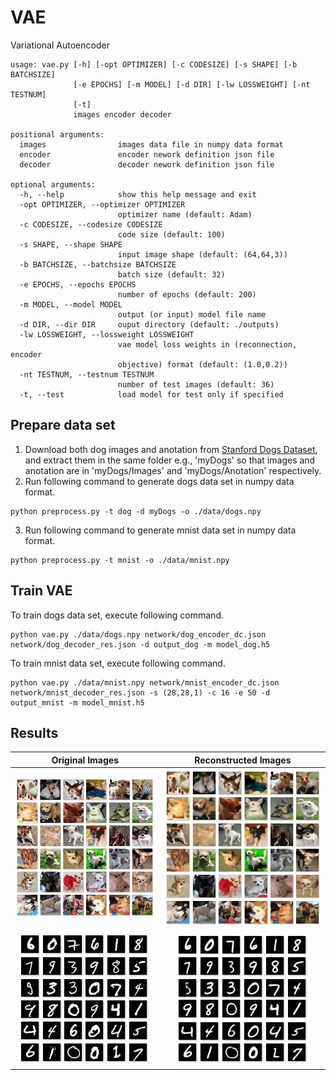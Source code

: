 # VAE
Variational Autoencoder

```
usage: vae.py [-h] [-opt OPTIMIZER] [-c CODESIZE] [-s SHAPE] [-b BATCHSIZE]
              [-e EPOCHS] [-m MODEL] [-d DIR] [-lw LOSSWEIGHT] [-nt TESTNUM]
              [-t]
              images encoder decoder

positional arguments:
  images                images data file in numpy data format
  encoder               encoder nework definition json file
  decoder               decoder nework definition json file

optional arguments:
  -h, --help            show this help message and exit
  -opt OPTIMIZER, --optimizer OPTIMIZER
                        optimizer name (default: Adam)
  -c CODESIZE, --codesize CODESIZE
                        code size (default: 100)
  -s SHAPE, --shape SHAPE
                        input image shape (default: (64,64,3))
  -b BATCHSIZE, --batchsize BATCHSIZE
                        batch size (default: 32)
  -e EPOCHS, --epochs EPOCHS
                        number of epochs (default: 200)
  -m MODEL, --model MODEL
                        output (or input) model file name
  -d DIR, --dir DIR     ouput directory (default: ./outputs)
  -lw LOSSWEIGHT, --lossweight LOSSWEIGHT
                        vae model loss weights in (reconnection, encoder
                        objective) format (default: (1.0,0.2))
  -nt TESTNUM, --testnum TESTNUM
                        number of test images (default: 36)
  -t, --test            load model for test only if specified
```

## Prepare data set
1. Download both dog images and anotation from [Stanford Dogs Dataset](http://vision.stanford.edu/aditya86/ImageNetDogs/), and extract them in the same folder e.g., 'myDogs' so that images and anotation are in 'myDogs/Images' and 'myDogs/Anotation' respectively.  
2. Run following command to generate dogs data set in numpy data format.  
```
python preprocess.py -t dog -d myDogs -o ./data/dogs.npy
```
3. Run following command to generate mnist data set in numpy data format. 
```
python preprocess.py -t mnist -o ./data/mnist.npy
```

## Train VAE
To train dogs data set, execute following command.  
```
python vae.py ./data/dogs.npy network/dog_encoder_dc.json network/dog_decoder_res.json -d output_dog -m model_dog.h5
```
To train mnist data set, execute following command.  
```
python vae.py ./data/mnist.npy network/mnist_encoder_dc.json network/mnist_decoder_res.json -s (28,28,1) -c 16 -e 50 -d output_mnist -m model_mnist.h5
```

## Results
| Original Images | Reconstructed Images |
|:-------:|:-------:|
|![](https://github.com/yhyu/VAE/blob/master/images/real_dog.jpg)|![](https://github.com/yhyu/VAE/blob/master/images/fake_dog.jpg)|
|![](https://github.com/yhyu/VAE/blob/master/images/real_digits.jpg)|![](https://github.com/yhyu/VAE/blob/master/images/fake_digits.jpg)|
